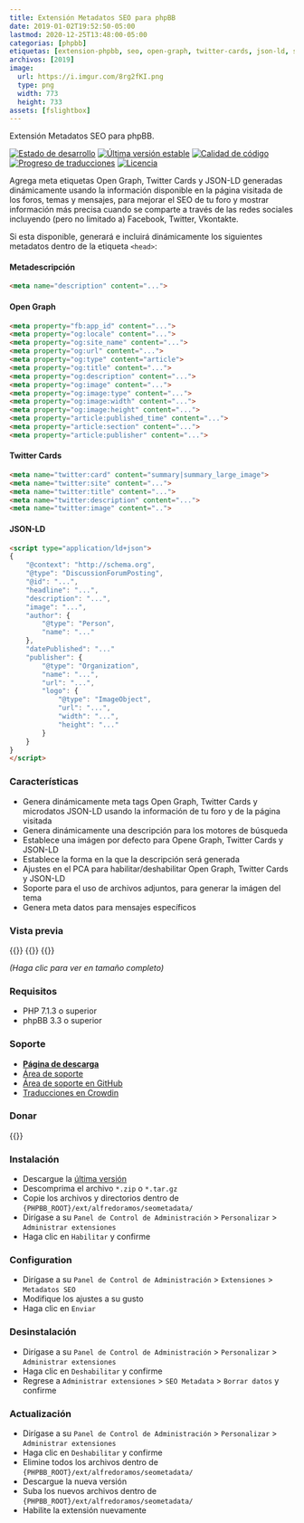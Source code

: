 ```yaml
---
title: Extensión Metadatos SEO para phpBB
date: 2019-01-02T19:52:50-05:00
lastmod: 2020-12-25T13:48:00-05:00
categorias: [phpbb]
etiquetas: [extension-phpbb, seo, open-graph, twitter-cards, json-ld, schema-org, rdf]
archivos: [2019]
image:
  url: https://i.imgur.com/8rg2fKI.png
  type: png
  width: 773
  height: 733
assets: [fslightbox]
---
```

Extensión Metadatos SEO para phpBB.

[![Estado de desarrollo](https://img.shields.io/github/workflow/status/AlfredoRamos/phpbb-ext-seo-metadata/GitHub%20Actions%20CI?style=flat-square)](https://github.com/AlfredoRamos/phpbb-ext-seo-metadata/actions)
[![Última versión estable](https://img.shields.io/github/tag/AlfredoRamos/phpbb-ext-seo-metadata.svg?style=flat-square&label=stable)](https://github.com/AlfredoRamos/phpbb-ext-seo-metadata/releases)
[![Calidad de código](https://img.shields.io/codacy/grade/5da9411a064c41c6931af2a398dfad37.svg?style=flat-square)](https://app.codacy.com/gh/AlfredoRamos/phpbb-ext-seo-metadata/dashboard)
[![Progreso de traducciones](https://badges.crowdin.net/phpbb-ext-seo-metadata/localized.svg)](https://crowdin.com/project/phpbb-ext-seo-metadata)
[![Licencia](https://img.shields.io/github/license/AlfredoRamos/phpbb-ext-seo-metadata.svg?style=flat-square)](https://raw.githubusercontent.com/AlfredoRamos/phpbb-ext-seo-metadata/master/license.txt)

Agrega meta etiquetas Open Graph, Twitter Cards y JSON-LD generadas dinámicamente usando la información disponible en la página visitada de los foros, temas y mensajes, para mejorar el SEO de tu foro y mostrar información más precisa cuando se comparte a través de las redes sociales incluyendo (pero no limitado a) Facebook, Twitter, Vkontakte.

Si esta disponible, generará e incluirá dinámicamente los siguientes metadatos dentro de la etiqueta `<head>`:

<!--more-->
#### Metadescripción

```html
<meta name="description" content="...">
```

#### Open Graph

```html
<meta property="fb:app_id" content="...">
<meta property="og:locale" content="...">
<meta property="og:site_name" content="...">
<meta property="og:url" content="...">
<meta property="og:type" content="article">
<meta property="og:title" content="...">
<meta property="og:description" content="...">
<meta property="og:image" content="...">
<meta property="og:image:type" content="...">
<meta property="og:image:width" content="...">
<meta property="og:image:height" content="...">
<meta property="article:published_time" content="...">
<meta property="article:section" content="...">
<meta property="article:publisher" content="...">
```

#### Twitter Cards

```html
<meta name="twitter:card" content="summary|summary_large_image">
<meta name="twitter:site" content="...">
<meta name="twitter:title" content="...">
<meta name="twitter:description" content="...">
<meta name="twitter:image" content="..">
```

#### JSON-LD

```html
<script type="application/ld+json">
{
	"@context": "http://schema.org",
	"@type": "DiscussionForumPosting",
	"@id": "...",
	"headline": "...",
	"description": "...",
	"image": "...",
	"author": {
		"@type": "Person",
		"name": "..."
	},
	"datePublished": "..."
	"publisher": {
		"@type": "Organization",
		"name": "...",
		"url": "...",
		"logo": {
			"@type": "ImageObject",
			"url": "...",
			"width": "...",
			"height": "..."
		}
	}
}
</script>
```

### Características

- Genera dinámicamente meta tags Open Graph, Twitter Cards y microdatos JSON-LD usando la información de tu foro y de la página visitada
- Genera dinámicamente una descripción para los motores de búsqueda
- Establece una imágen por defecto para Opene Graph, Twitter Cards y JSON-LD
- Establece la forma en la que la descripción será generada
- Ajustes en el PCA para habilitar/deshabilitar Open Graph, Twitter Cards y JSON-LD
- Soporte para el uso de archivos adjuntos, para generar la imágen del tema
- Genera meta datos para mensajes específicos

### Vista previa

{{<preview src="https://i.imgur.com/8rg2fKIb.png" link="https://i.imgur.com/8rg2fKI.png" alt="Ajustes globales">}}
{{<preview src="https://i.imgur.com/042NB5Fb.png" link="https://i.imgur.com/042NB5F.png" alt="Ajustes de Open Graph, Twitter Cards y JSON-LD">}}
{{<preview src="https://i.imgur.com/xKswZUHb.png" link="https://i.imgur.com/xKswZUH.png" alt="Etiquetas generadas">}}

*(Haga clic para ver en tamaño completo)*

### Requisitos

- PHP 7.1.3 o superior
- phpBB 3.3 o superior

### Soporte

- [**Página de descarga**](https://www.phpbb.com/customise/db/extension/seo_metadata/)
- [Área de soporte](https://www.phpbb.com/customise/db/extension/seo_metadata/support)
- [Área de soporte en GitHub](https://github.com/AlfredoRamos/phpbb-ext-seo-metadata/issues)
- [Traducciones en Crowdin](https://crowdin.com/project/phpbb-ext-seo-metadata)

### Donar

{{<donate>}}

### Instalación

- Descargue la [última versión](https://github.com/AlfredoRamos/phpbb-ext-seo-metadata/releases)
- Descomprima el archivo `*.zip` o `*.tar.gz`
- Copie los archivos y directorios dentro de `{PHPBB_ROOT}/ext/alfredoramos/seometadata/`
- Dirígase a su `Panel de Control de Administración` > `Personalizar` > `Administrar extensiones`
- Haga clic en `Habilitar` y confirme

### Configuration

- Dirígase a su `Panel de Control de Administración` > `Extensiones` > `Metadatos SEO`
- Modifique los ajustes a su gusto
- Haga clic en `Enviar`

### Desinstalación

- Dirígase a su `Panel de Control de Administración` > `Personalizar` > `Administrar extensiones`
- Haga clic en `Deshabilitar` y confirme
- Regrese a `Administrar extensiones` > `SEO Metadata` > `Borrar datos` y confirme

### Actualización

- Dirígase a su `Panel de Control de Administración` > `Personalizar` > `Administrar extensiones`
- Haga clic en `Deshabilitar` y confirme
- Elimine todos los archivos dentro de `{PHPBB_ROOT}/ext/alfredoramos/seometadata/`
- Descargue la nueva versión
- Suba los nuevos archivos dentro de `{PHPBB_ROOT}/ext/alfredoramos/seometadata/`
- Habilite la extensión nuevamente
